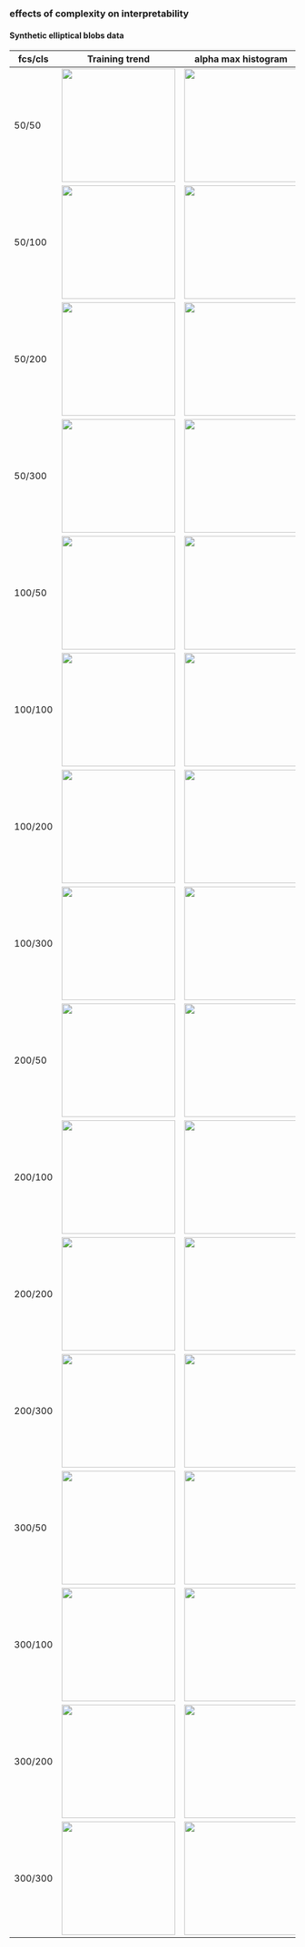 ### effects of complexity on interpretability

#### Synthetic elliptical blobs data 

| fcs/cls | Training trend  |  alpha max histogram | alpha max ftpt | alpha max ffpt |
| -       | -  |  -  |  - | - |
|  50/50    |  <img src=./plots_images/trends_synthetic_50_100.png width="200">   |  <img src=./plots_images/trends_synthetic_50_200.png width="200">   |  <img src=./plots_images/trends_synthetic_50_100.png width="200">   |  <img src=./plots_images/trends_synthetic_50_200.png width="200">   |  
|  50/100    |  <img src=./plots_images/trends_synthetic_50_100.png width="200">   |  <img src=./plots_images/trends_synthetic_50_200.png width="200">   | <img src=./plots_images/trends_synthetic_50_100.png width="200">   |  <img src=./plots_images/trends_synthetic_50_200.png width="200">   |  
|  50/200    |  <img src=./plots_images/trends_synthetic_50_100.png width="200">   |  <img src=./plots_images/trends_synthetic_50_200.png width="200">   |<img src=./plots_images/trends_synthetic_50_100.png width="200">   |  <img src=./plots_images/trends_synthetic_50_200.png width="200">   |  
|  50/300    |  <img src=./plots_images/trends_synthetic_50_100.png width="200">   |  <img src=./plots_images/trends_synthetic_50_200.png width="200">   |<img src=./plots_images/trends_synthetic_50_100.png width="200">   |  <img src=./plots_images/trends_synthetic_50_200.png width="200">   |  
| 100/50     |  <img src=./plots_images/trends_synthetic_50_100.png width="200">   |  <img src=./plots_images/trends_synthetic_50_200.png width="200">   |<img src=./plots_images/trends_synthetic_50_100.png width="200">   |  <img src=./plots_images/trends_synthetic_50_200.png width="200">   |  
| 100/100     |  <img src=./plots_images/trends_synthetic_50_100.png width="200">   |  <img src=./plots_images/trends_synthetic_50_200.png width="200">   |<img src=./plots_images/trends_synthetic_50_100.png width="200">   |  <img src=./plots_images/trends_synthetic_50_200.png width="200">   |  
| 100/200     |  <img src=./plots_images/trends_synthetic_50_100.png width="200">   |  <img src=./plots_images/trends_synthetic_50_200.png width="200">   |<img src=./plots_images/trends_synthetic_50_100.png width="200">   |  <img src=./plots_images/trends_synthetic_50_200.png width="200">   |  
| 100/300     |  <img src=./plots_images/trends_synthetic_50_100.png width="200">   |  <img src=./plots_images/trends_synthetic_50_200.png width="200">   |<img src=./plots_images/trends_synthetic_50_100.png width="200">   |  <img src=./plots_images/trends_synthetic_50_200.png width="200">   |  
| 200/50     |  <img src=./plots_images/trends_synthetic_50_100.png width="200">   |  <img src=./plots_images/trends_synthetic_50_200.png width="200">   |<img src=./plots_images/trends_synthetic_50_100.png width="200">   |  <img src=./plots_images/trends_synthetic_50_200.png width="200">   |  
| 200/100    |  <img src=./plots_images/trends_synthetic_50_100.png width="200">   |  <img src=./plots_images/trends_synthetic_50_200.png width="200">   |<img src=./plots_images/trends_synthetic_50_100.png width="200">   |  <img src=./plots_images/trends_synthetic_50_200.png width="200">   |  
| 200/200    |  <img src=./plots_images/trends_synthetic_50_100.png width="200">   |  <img src=./plots_images/trends_synthetic_50_200.png width="200">   |<img src=./plots_images/trends_synthetic_50_100.png width="200">   |  <img src=./plots_images/trends_synthetic_50_200.png width="200">   |  
| 200/300    | <img src=./plots_images/trends_synthetic_50_100.png width="200">   |  <img src=./plots_images/trends_synthetic_50_200.png width="200">   |<img src=./plots_images/trends_synthetic_50_100.png width="200">   |  <img src=./plots_images/trends_synthetic_50_200.png width="200">   |  
| 300/50    |  <img src=./plots_images/trends_synthetic_50_100.png width="200">   |  <img src=./plots_images/trends_synthetic_50_200.png width="200">   |<img src=./plots_images/trends_synthetic_50_100.png width="200">   |  <img src=./plots_images/trends_synthetic_50_200.png width="200">   |  
| 300/100    |  <img src=./plots_images/trends_synthetic_50_100.png width="200">   |  <img src=./plots_images/trends_synthetic_50_200.png width="200">   |<img src=./plots_images/trends_synthetic_50_100.png width="200">   |  <img src=./plots_images/trends_synthetic_50_200.png width="200">   |  
| 300/200    |  <img src=./plots_images/trends_synthetic_50_100.png width="200">   |  <img src=./plots_images/trends_synthetic_50_200.png width="200">   |<img src=./plots_images/trends_synthetic_50_100.png width="200">   |  <img src=./plots_images/trends_synthetic_50_200.png width="200">   |  
| 300/300    |  <img src=./plots_images/trends_synthetic_50_100.png width="200">   |  <img src=./plots_images/trends_synthetic_50_200.png width="200">   |<img src=./plots_images/trends_synthetic_50_100.png width="200">   |  <img src=./plots_images/trends_synthetic_50_200.png width="200">   |  


